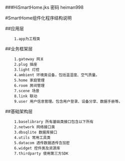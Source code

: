 ###HiSmartHome.jks 密码 heiman998

#SmartHome组件化程序结构说明

##应用层 
```
    1.app为工程类
```

##业务框架层
```
    1.gateway 网关
    2.plug 插座
    3.light 灯控
    4.ambient 环境类设备，包括温湿度、空气质量。
    5.home 家庭管理
    6.room 房间管理
    7.scene 场景
    8.link 联动
    9.user 用户信息管理。包含用户登录、设备分享、数据手册等。
```

##基础架构层 
```
    1.baselibrary 所有基础类接口包含以下所有
    2.network 网络接口类
    3.dbsqlite 数据库接口
    4.utils 常用工具类
    5.datacom 透传数据透传含加密
    6.widget 控件类及资源库
    7.thirdparty 使用第三方SDK
```



